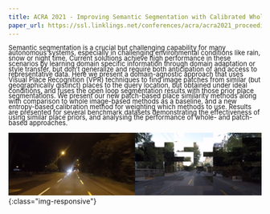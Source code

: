 ```yaml
---
title: ACRA 2021 - Improving Semantic Segmentation with Calibrated Whole Image and Patch-Based Similar Place Priors
paper_url: https://ssl.linklings.net/conferences/acra/acra2021_proceedings/views/includes/files/pap126s2-file1.pdf
---
```

<p style="line-height:0.75"> <font size="2">Semantic segmentation is a crucial but challenging capability for many autonomous systems, especially in challenging environmental conditions like rain, snow or night time. Current solutions achieve high performance in these scenarios by learning domain specific information through domain adaptation or style transfer, but don’t generalize and require both anticipation of and access to representative data. Here we present a domain-agnostic approach that uses Visual Place Recognition (VPR) techniques to find image patches from similar (but geographically distinct) places to the query location, but obtained under ideal conditions, and fuses the open loop segmentation results with those prior place segmentations. We present our new patch-based place similarity methods along with comparison to whole image-based methods as a baseline, and a new entropy-based calibration method for weighting which methods to use. Results are presented for several benchmark datasets demonstrating the effectiveness of using similar place priors, and analysing the performance of whole- and patch-based approaches.</font></p>

![Example of patch-based similar place generation using the Dark Zurich Dataset.](/assets/images/Patch-Based_Similar_Places.PNG){:class="img-responsive"}